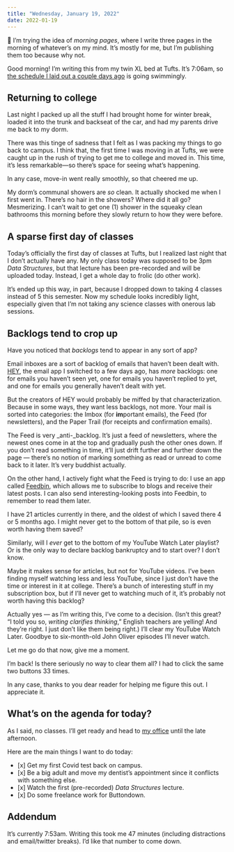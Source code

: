 ```yaml
---
title: "Wednesday, January 19, 2022"
date: 2022-01-19
---
```


👋 I’m trying the idea of _morning pages_, where I write three pages in the morning of whatever’s on my mind. It’s mostly for me, but I’m publishing them too because why not.

Good morning! I’m writing this from my twin XL bed at Tufts. It’s 7:06am, so [the schedule I laid out a couple days ago](https://benborgers.com/posts/2022-01-17/#wednesday) is going swimmingly.

## Returning to college

Last night I packed up all the stuff I had brought home for winter break, loaded it into the trunk and backseat of the car, and had my parents drive me back to my dorm.

There was this tinge of sadness that I felt as I was packing my things to go back to campus. I think that, the first time I was moving in at Tufts, we were caught up in the rush of trying to get me to college and moved in. This time, it’s less remarkable—so there’s space for seeing what’s happening.

In any case, move-in went really smoothly, so that cheered me up.

My dorm’s communal showers are _so_ clean. It actually shocked me when I first went in. There’s no hair in the showers? Where did it all go? Mesmerizing. I can’t wait to get one (1) shower in the squeaky clean bathrooms this morning before they slowly return to how they were before.

## A sparse first day of classes

Today’s officially the first day of classes at Tufts, but I realized last night that I don’t actually have any. My only class today was supposed to be 3pm _Data Structures_, but that lecture has been pre-recorded and will be uploaded today. Instead, I get a whole day to frolic (do other work).

It’s ended up this way, in part, because I dropped down to taking 4 classes instead of 5 this semester. Now my schedule looks incredibly light, especially given that I’m not taking any science classes with onerous lab sessions.

## Backlogs tend to crop up

Have you noticed that _backlogs_ tend to appear in any sort of app?

Email inboxes are a sort of backlog of emails that haven’t been dealt with. [HEY](https://hey.com), the email app I switched to a few days ago, has _more_ backlogs: one for emails you haven’t seen yet, one for emails you haven’t replied to yet, and one for emails you generally haven’t dealt with yet.

But the creators of HEY would probably be miffed by that characterization. Because in some ways, they want less backlogs, not more. Your mail is sorted into categories: the Imbox (for **im**portant emails), the Feed (for newsletters), and the Paper Trail (for receipts and confirmation emails).

The Feed is very \_anti-\_backlog. It’s just a feed of newsletters, where the newest ones come in at the top and gradually push the other ones down. If you don’t read something in time, it’ll just drift further and further down the page — there’s no notion of marking something as read or unread to come back to it later. It’s very buddhist actually.

On the other hand, I actively fight what the Feed is trying to do: I use an app called [Feedbin](https://feedbin.com), which allows me to subscribe to blogs and receive their latest posts. I can also send interesting-looking posts into Feedbin, to remember to read them later.

I have 21 articles currently in there, and the oldest of which I saved there 4 or 5 months ago. I might never get to the bottom of that pile, so is even worth having them saved?

Similarly, will I _ever_ get to the bottom of my YouTube Watch Later playlist? Or is the only way to declare backlog bankruptcy and to start over? I don’t know.

Maybe it makes sense for articles, but not for YouTube videos. I’ve been finding myself watching less and less YouTube, since I just don’t have the time or interest in it at college. There’s a bunch of interesting stuff in my subscription box, but if I’ll never get to watching much of it, it’s probably not worth having this backlog?

Actually yes — as I’m writing this, I’ve come to a decision. (Isn’t this great? “I told you so, _writing clarifies thinking_,” English teachers are yelling! And they’re right. I just don’t like them being right.) I’ll clear my YouTube Watch Later. Goodbye to six-month-old John Oliver episodes I’ll never watch.

Let me go do that now, give me a moment.

I’m back! Is there seriously no way to clear them all? I had to click the same two buttons 33 times.

In any case, thanks to you dear reader for helping me figure this out. I appreciate it.

## What’s on the agenda for today?

As I said, no classes. I’ll get ready and head to [my office](https://benborgers.com/posts/2022-01-17/#office-what-office) until the late afternoon.

Here are the main things I want to do today:

- \[x\] Get my first Covid test back on campus.
- \[x\] Be a big adult and move my dentist’s appointment since it conflicts with something else.
- \[x\] Watch the first (pre-recorded) _Data Structures_ lecture.
- \[x\] Do some freelance work for Buttondown.

## Addendum

It’s currently 7:53am. Writing this took me 47 minutes (including distractions and email/twitter breaks). I’d like that number to come down.
